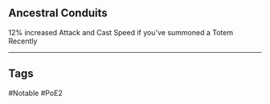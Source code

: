 ## Ancestral Conduits
12% increased Attack and Cast Speed if you've summoned a Totem Recently

---
## Tags
#Notable
#PoE2
